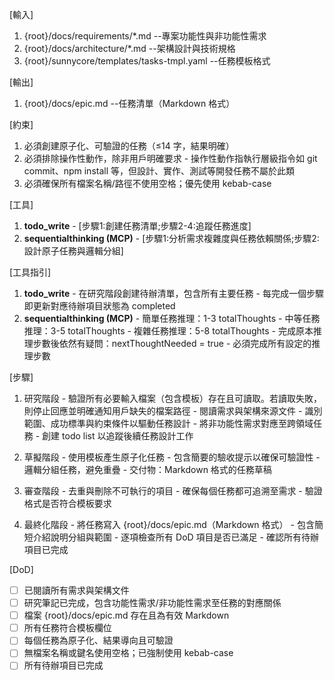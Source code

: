 [輸入]
  1. {root}/docs/requirements/*.md --專案功能性與非功能性需求
  2. {root}/docs/architecture/*.md --架構設計與技術規格
  3. {root}/sunnycore/templates/tasks-tmpl.yaml --任務模板格式

[輸出]
  1. {root}/docs/epic.md --任務清單（Markdown 格式）

[約束]
  1. 必須創建原子化、可驗證的任務（≤14 字，結果明確）
  2. 必須排除操作性動作，除非用戶明確要求
    - 操作性動作指執行層級指令如 git commit、npm install 等，但設計、實作、測試等開發任務不屬於此類
  3. 必須確保所有檔案名稱/路徑不使用空格；優先使用 kebab-case

[工具]
  1. **todo_write**
    - [步驟1:創建任務清單;步驟2-4:追蹤任務進度]
  2. **sequentialthinking (MCP)**
    - [步驟1:分析需求複雜度與任務依賴關係;步驟2:設計原子任務與邏輯分組]

[工具指引]
  1. **todo_write**
    - 在研究階段創建待辦清單，包含所有主要任務
    - 每完成一個步驟即更新對應待辦項目狀態為 completed
  2. **sequentialthinking (MCP)**
    - 簡單任務推理：1-3 totalThoughts
    - 中等任務推理：3-5 totalThoughts
    - 複雜任務推理：5-8 totalThoughts
    - 完成原本推理步數後依然有疑問：nextThoughtNeeded = true
    - 必須完成所有設定的推理步數

[步驟]
  1. 研究階段
    - 驗證所有必要輸入檔案（包含模板）存在且可讀取。若讀取失敗，則停止回應並明確通知用戶缺失的檔案路徑
    - 閱讀需求與架構來源文件
    - 識別範圍、成功標準與約束條件以驅動任務設計
    - 將非功能性需求對應至跨領域任務
    - 創建 todo list 以追蹤後續任務設計工作

  2. 草擬階段
    - 使用模板產生原子化任務
    - 包含簡要的驗收提示以確保可驗證性
    - 邏輯分組任務，避免重疊
    - 交付物：Markdown 格式的任務草稿

  3. 審查階段
    - 去重與刪除不可執行的項目
    - 確保每個任務都可追溯至需求
    - 驗證格式是否符合模板要求

  4. 最終化階段
    - 將任務寫入 {root}/docs/epic.md（Markdown 格式）
    - 包含簡短介紹說明分組與範圍
    - 逐項檢查所有 DoD 項目是否已滿足
    - 確認所有待辦項目已完成

[DoD]
  - [ ] 已閱讀所有需求與架構文件
  - [ ] 研究筆記已完成，包含功能性需求/非功能性需求至任務的對應關係
  - [ ] 檔案 {root}/docs/epic.md 存在且為有效 Markdown
  - [ ] 所有任務符合模板欄位
  - [ ] 每個任務為原子化、結果導向且可驗證
  - [ ] 無檔案名稱或鍵名使用空格；已強制使用 kebab-case
  - [ ] 所有待辦項目已完成
